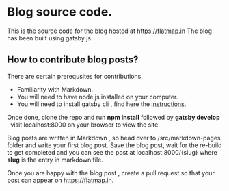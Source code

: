 # Blog source code.

This is the source code for the blog hosted at https://flatmap.in
The blog has been built using gatsby js.

## How to contribute blog posts?

There are certain prerequsites for contributions.
* Familiarity with Markdown.
* You will need to have node js installed on your computer.
* You will need to install gatsby cli , find here the [instructions](https://www.gatsbyjs.com/tutorial/part-zero/#using-the-gatsby-cli).

Once done, clone the repo and run **npm install** followed by **gatsby develop** , visit localhost:8000 on your browser to view the site.

Blog posts are written in Markdown , so head over to /src/markdown-pages folder and write your first blog post.
Save the blog post, wait for the re-build to get completed and you can see the post at localhost:8000/{slug}
where **slug** is the entry in markdown file. 

Once you are happy with the blog post , create a pull request so that your post can appear on https://flatmap.in.





